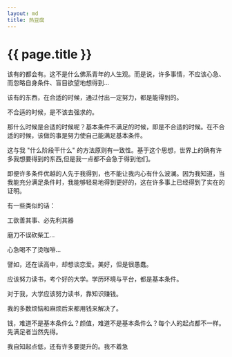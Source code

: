 ```yaml
---
layout: md
title: 热豆腐
---
```


<h1>{{ page.title }}</h1>

<p>该有的都会有。这不是什么佛系青年的人生观。而是说，许多事情，不应该心急、而忽略自身条件、盲目欲望地想得到...</p>
<p>该有的东西，在合适的时候，通过付出一定努力，都是能得到的。</p>
<p>不合适的时候，是不该去强求的。</p>
<p>那什么时候是合适的时候呢？基本条件不满足的时候，即是不合适的时候。在不合适的时候，该做的事是努力使自己能满足基本条件。</p>
<p>这与我 "什么阶段干什么" 的方法原则有一致性。基于这个思想，世界上的确有许多我想要得到的东西,但是我一点都不会急于得到他们。</p>
<p>即便许多条件优越的人先于我得到，也不能让我内心有什么波澜。因为我知道，当我能充分满足条件时，我能够轻易地得到更好的，这在许多事上已经得到了实在的证明。</p>
<p>有一些类似的话：</p>
<p>工欲善其事、必先利其器</p>
<p>磨刀不误砍柴工...</p>
<p>心急喝不了烫咖啡...</p>

<p>譬如，还在读高中，却想谈恋爱。美好，但是很愚蠢。</p>
<p>应该努力读书，考个好的大学。学历环境与平台，都是基本条件。</p>
<p>对于我，大学应该努力读书，靠知识赚钱。</p>
<p>我的多数烦恼和麻烦后来都用钱来解决了。</p>
<p>钱，难道不是基本条件么？颜值，难道不是基本条件么？每个人的起点都不一样。先满足者当然先得。</p>
<p>我自知起点低，还有许多要提升的。我不着急</p>
